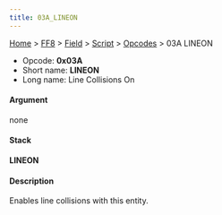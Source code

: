 ```yaml
---
title: 03A_LINEON
---
```


[Home](../../../../Main_Page.md) > [FF8](../../../../FF8.md) > [Field](../../../Field.md) > [Script](../../Script.md) > [Opcodes](../Opcodes.md) > 03A LINEON

-   Opcode: **0x03A**
-   Short name: **LINEON**
-   Long name: Line Collisions On

#### Argument

none

#### Stack

  
**LINEON**

#### Description

Enables line collisions with this entity.
